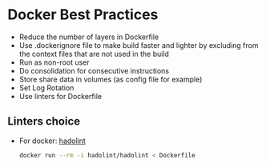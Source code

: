 # Docker Best Practices

* Reduce the number of layers in Dockerfile
* Use .dockerignore file to make build faster and lighter by excluding from the context files that are not used in the build
* Run as non-root user
* Do consolidation for consecutive instructions
* Store share data in volumes (as config file for example)
* Set Log Rotation
* Use linters for Dockerfile

## Linters choice

* For docker: [hadolint](https://github.com/hadolint/hadolint)
    ```bash
    docker run --rm -i hadolint/hadolint < Dockerfile
    ```
